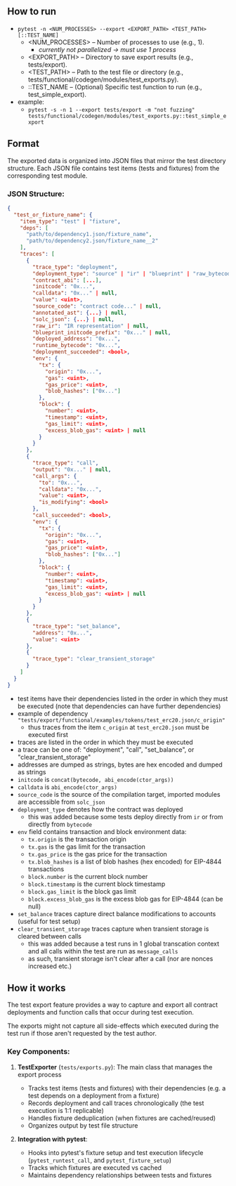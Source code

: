   
## How to run  
- `pytest -n <NUM_PROCESSES> --export <EXPORT_PATH> <TEST_PATH>[::TEST_NAME] `  
  - <NUM_PROCESSES> – Number of processes to use (e.g., 1).   
    - *currently not parallelized -> must use 1 process*  
  - <EXPORT_PATH> – Directory to save export results (e.g., tests/export).  
  - <TEST_PATH> – Path to the test file or directory (e.g., tests/functional/codegen/modules/test_exports.py).  
  - ::TEST_NAME – (Optional) Specific test function to run (e.g., test_simple_export).  
- example:  
  - `pytest -s -n 1 --export tests/export -m "not fuzzing" tests/functional/codegen/modules/test_exports.py::test_simple_export`  
  
## Format  
  
The exported data is organized into JSON files that mirror the test directory structure. Each JSON file contains test items (tests and fixtures) from the corresponding test module.  
  
### JSON Structure:  
  
```json  
{
  "test_or_fixture_name": {
    "item_type": "test" | "fixture",
    "deps": [
      "path/to/dependency1.json/fixture_name",
      "path/to/dependency2.json/fixture_name__2"
    ],
    "traces": [
      {
        "trace_type": "deployment",
        "deployment_type": "source" | "ir" | "blueprint" | "raw_bytecode",
        "contract_abi": [...],
        "initcode": "0x...",
        "calldata": "0x..." | null,
        "value": <uint>,
        "source_code": "contract code..." | null,
        "annotated_ast": {...} | null,
        "solc_json": {...} | null,
        "raw_ir": "IR representation" | null,
        "blueprint_initcode_prefix": "0x..." | null,
        "deployed_address": "0x...",
        "runtime_bytecode": "0x...",
        "deployment_succeeded": <bool>,
        "env": {
          "tx": {
            "origin": "0x...",
            "gas": <uint>,
            "gas_price": <uint>,
            "blob_hashes": ["0x..."]
          },
          "block": {
            "number": <uint>,
            "timestamp": <uint>,
            "gas_limit": <uint>,
            "excess_blob_gas": <uint> | null
          }
        }
      },
      {
        "trace_type": "call",
        "output": "0x..." | null,
        "call_args": {
          "to": "0x...",
          "calldata": "0x...",
          "value": <uint>,
          "is_modifying": <bool>
        },
        "call_succeeded": <bool>,
        "env": {
          "tx": {
            "origin": "0x...",
            "gas": <uint>,
            "gas_price": <uint>,
            "blob_hashes": ["0x..."]
          },
          "block": {
            "number": <uint>,
            "timestamp": <uint>,
            "gas_limit": <uint>,
            "excess_blob_gas": <uint> | null
          }
        }
      },
      {
        "trace_type": "set_balance",
        "address": "0x...",
        "value": <uint>
      },
      {
        "trace_type": "clear_transient_storage"
      }
    ]
  }
}
```  
- test items have their dependencies listed in the order in which they must be executed (note that dependencies can have further dependencies)
- example of dependency `"tests/export/functional/examples/tokens/test_erc20.json/c_origin"`
  - thus traces from the item `c_origin` at `test_erc20.json` must be executed first
- traces are listed in the order in which they must be executed
- a trace can be one of: "deployment", "call", "set_balance", or "clear_transient_storage"
- addresses are dumped as strings, bytes are hex encoded and dumped as strings
- `initcode` is `concat(bytecode, abi_encode(ctor_args))`
- `calldata` is `abi_encode(ctor_args)`
- `source_code` is the source of the compilation target, imported modules are accessible from `solc_json`
- `deployment_type` denotes how the contract was deployed
  - this was added because some tests deploy directly from `ir` or from directly from `bytecode`
- `env` field contains transaction and block environment data:
  - `tx.origin` is the transaction origin
  - `tx.gas` is the gas limit for the transaction
  - `tx.gas_price` is the gas price for the transaction
  - `tx.blob_hashes` is a list of blob hashes (hex encoded) for EIP-4844 transactions
  - `block.number` is the current block number
  - `block.timestamp` is the current block timestamp
  - `block.gas_limit` is the block gas limit
  - `block.excess_blob_gas` is the excess blob gas for EIP-4844 (can be null)
- `set_balance` traces capture direct balance modifications to accounts (useful for test setup)
- `clear_transient_storage` traces capture when transient storage is cleared between calls
  - this was added because a test runs in 1 global transcation context and all calls within the test are run as `message_calls`
  - as such, transient storage isn't clear after a call (nor are nonces increased etc.)

  
## How it works  
  
The test export feature provides a way to capture and export all contract deployments and function calls that occur during test execution.   
  
The exports might not capture all side-effects which executed during the test run if those aren't requested by the test author.  
  
### Key Components:  
  
1. **TestExporter** (`tests/exports.py`): The main class that manages the export process  
   - Tracks test items (tests and fixtures) with their dependencies (e.g. a test depends on a deployment from a fixture)  
   - Records deployment and call traces chronologically (the test execution is 1:1 replicable)  
   - Handles fixture deduplication (when fixtures are cached/reused)  
   - Organizes output by test file structure  
  
2. **Integration with pytest**:   
   - Hooks into pytest's fixture setup and test execution lifecycle (`pytest_runtest_call`, and `pytest_fixture_setup`)  
   - Tracks which fixtures are executed vs cached  
   - Maintains dependency relationships between tests and fixtures